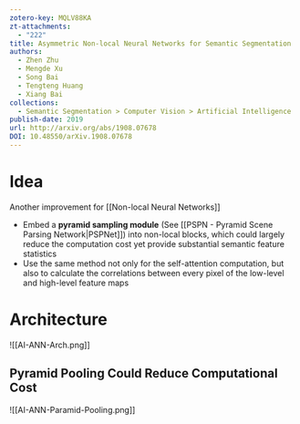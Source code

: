 ```yaml
---
zotero-key: MQLV88KA
zt-attachments:
  - "222"
title: Asymmetric Non-local Neural Networks for Semantic Segmentation
authors:
  - Zhen Zhu
  - Mengde Xu
  - Song Bai
  - Tengteng Huang
  - Xiang Bai
collections:
  - Semantic Segmentation > Computer Vision > Artificial Intelligence
publish-date: 2019
url: http://arxiv.org/abs/1908.07678
DOI: 10.48550/arXiv.1908.07678
---
```

# Idea
Another improvement for [[Non-local Neural Networks]]
- Embed a **pyramid sampling module** (See [[PSPN - Pyramid Scene Parsing Network|PSPNet]]) into non-local blocks, which could largely reduce the computation cost yet provide substantial semantic feature statistics
- Use the same method not only for the self-attention computation, but also to calculate the correlations between every pixel of the low-level and high-level feature maps 
# Architecture
![[AI-ANN-Arch.png]]
## Pyramid Pooling Could Reduce Computational Cost
![[AI-ANN-Paramid-Pooling.png]]